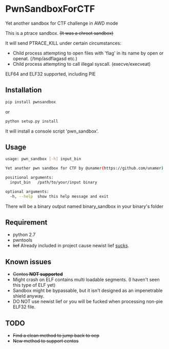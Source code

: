 # PwnSandboxForCTF
Yet another sandbox for CTF challenge in AWD mode

This is a ptrace sandbox. ~~(It was a chroot sandbox)~~

It will send PTRACE_KILL under certain circumstances:

* Child process attempting to open files with 'flag' in its name by open or openat. (/tmp/asdflagasd etc.)
* Child process attempting to call illegal syscall. (execve/execveat)

ELF64 and ELF32 supported, including PIE

## Installation
```bash
pip install pwnsandbox
```
or
```bash
python setup.py install
```
It will install a console script 'pwn_sandbox'.
## Usage

```bash
usage: pwn_sandbox [-h] input_bin

Yet another pwn sandbox for CTF by @unamer(https://github.com/unamer)

positional arguments:
  input_bin   /path/to/your/input binary

optional arguments:
  -h, --help  show this help message and exit
```
There will be a binary output named binary_sandbox in your binary's folder

## Requirement

* python 2.7
* pwntools
* ~~lief~~ Already included in project cause newist lief [sucks](https://github.com/lief-project/LIEF/issues/143).

## Known issues

* ~~Centos **NOT supported**~~
* Might crash on ELF contains multi loadable segments. (I haven't seen this type of ELF yet)
* Sandbox might be bypassable, but it isn't designed as an impenetrable shield anyway.
* DO NOT use newist lief or you will be fucked when processing non-pie ELF32 file.

## TODO

* ~~Find a clean method to jump back to oep~~
* ~~New method to support centos~~
